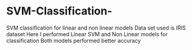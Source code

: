 # SVM-Classification-
SVM classification for linear and non linear models
Data set used is IRIS dataset
Here I performed Linear SVM and Non Linear models for classification 
Both models performed better accuracy
